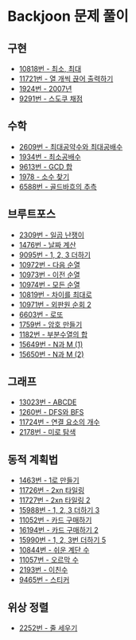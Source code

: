 # Backjoon 문제 풀이

## 구현

* [10818번 - 최소, 최대](https://github.com/Lee-Soyeon/Backjoon/blob/main/구현/10818.md)
* [11721번 - 열 개씩 끊어 출력하기](https://github.com/Lee-Soyeon/Backjoon/blob/main/구현/11721.md)
* [1924번 - 2007년](https://github.com/Lee-Soyeon/Baekjoon/blob/main/%EA%B5%AC%ED%98%84/1924.md)
* [9291번 - 스도쿠 채점](https://github.com/Lee-Soyeon/Baekjoon/blob/main/%EA%B5%AC%ED%98%84/9291.md)

## 수학

* [2609번 - 최대공약수와 최대공배수](https://github.com/Lee-Soyeon/Backjoon/blob/main/수학/2609.md)
* [1934번 - 최소공배수](https://github.com/Lee-Soyeon/Backjoon/blob/main/수학/1934.md)
* [9613번 - GCD 합](https://github.com/Lee-Soyeon/Backjoon/blob/main/수학/9613.md)
* [1978 - 소수 찾기](https://github.com/Lee-Soyeon/Backjoon/blob/main/수학/1978.md)
* [6588번 - 골드바흐의 추측](https://github.com/Lee-Soyeon/Backjoon/blob/main/수학/6588.md)

## 브루트포스

* [2309번 - 일곱 난쟁이](https://github.com/Lee-Soyeon/Backjoon/blob/main/브루트포스/2309.md)
* [1476번 - 날짜 계산](https://github.com/Lee-Soyeon/Backjoon/blob/main/브루트포스/1476.md)
* [9095번 - 1, 2, 3 더하기](https://github.com/Lee-Soyeon/Backjoon/blob/main/브루트포스/9095.md)
* [10972번 - 다음 순열](https://github.com/Lee-Soyeon/Backjoon/blob/main/브루트포스/10972.md)
* [10973번 - 이전 순열](https://github.com/Lee-Soyeon/Backjoon/blob/main/브루트포스/10973.md)
* [10974번 - 모든 순열](https://github.com/Lee-Soyeon/Backjoon/blob/main/브루트포스/10974.md)
* [10819번 - 차이를 최대로](https://github.com/Lee-Soyeon/Backjoon/blob/main/브루트포스/10819.md)
* [10971번 - 외판원 순회 2](https://github.com/Lee-Soyeon/Backjoon/blob/main/브루트포스/10971.md)
* [6603번 - 로또](https://github.com/Lee-Soyeon/Backjoon/blob/main/브루트포스/6603.md)
* [1759번 - 암호 만들기](https://github.com/Lee-Soyeon/Backjoon/blob/main/브루트포스/1759.md)
* [1182번 - 부분수열의 합](https://github.com/Lee-Soyeon/Backjoon/blob/main/브루트포스/1182.md)
* [15649번 - N과 M (1)](https://github.com/Lee-Soyeon/Backjoon/blob/main/브루트포스/15649.md)
* [15650번 - N과 M (2)](https://github.com/Lee-Soyeon/Backjoon/blob/main/브루트포스/15650.md)

## 그래프

* [13023번 - ABCDE](https://github.com/Lee-Soyeon/Backjoon/blob/main/그래프/13023.md)
* [1260번 - DFS와 BFS](https://github.com/Lee-Soyeon/Backjoon/blob/main/그래프/1260.md)
* [11724번 - 연결 요소의 개수](https://github.com/Lee-Soyeon/Baekjoon/blob/main/%EA%B7%B8%EB%9E%98%ED%94%84/11724.md)
* [2178번 - 미로 탐색](https://github.com/Lee-Soyeon/Backjoon/blob/main/그래프/2178.md)

## 동적 계획법

* [1463번 - 1로 만들기](https://github.com/Lee-Soyeon/Baekjoon/blob/main/%EB%8F%99%EC%A0%81%EA%B3%84%ED%9A%8D%EB%B2%95/1463.md)
* [11726번 - 2xn 타일링](https://github.com/Lee-Soyeon/Baekjoon/blob/main/동적계획법/11726.md)
* [11727번 - 2xn 타일링 2](https://github.com/Lee-Soyeon/Baekjoon/blob/main/%EB%8F%99%EC%A0%81%EA%B3%84%ED%9A%8D%EB%B2%95/11727.md)
* [15988번 - 1, 2, 3 더하기 3](https://github.com/Lee-Soyeon/Baekjoon/blob/main/%EB%8F%99%EC%A0%81%EA%B3%84%ED%9A%8D%EB%B2%95/15988.md)
* [11052번 - 카드 구매하기](https://github.com/Lee-Soyeon/Baekjoon/blob/main/%EB%8F%99%EC%A0%81%EA%B3%84%ED%9A%8D%EB%B2%95/11052.md)
* [16194번 - 카드 구매하기 2](https://github.com/Lee-Soyeon/Baekjoon/blob/main/%EB%8F%99%EC%A0%81%EA%B3%84%ED%9A%8D%EB%B2%95/16194.md)
* [15990번 - 1, 2, 3번 더하기 5](https://github.com/Lee-Soyeon/Baekjoon/blob/main/%EB%8F%99%EC%A0%81%EA%B3%84%ED%9A%8D%EB%B2%95/15990.md)
* [10844번 - 쉬운 계단 수]()
* [11057번 - 오르막 수]()
* [2193번 - 이친수]()
* [9465번 - 스티커]()

## 위상 정렬

* [2252번 - 줄 세우기](https://github.com/Lee-Soyeon/Backjoon/blob/main/위상정렬/2252.md)
